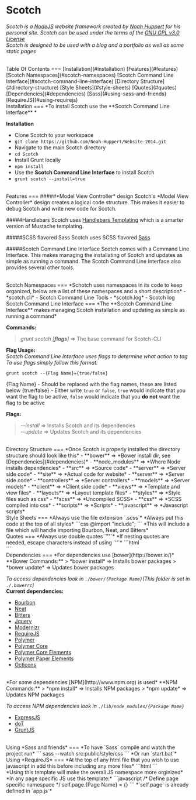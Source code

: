 Scotch
===
*Scotch is a [NodeJS](http://nodejs.org/) website framework created by [Noah Huppert](http://NoahHuppert.com) for his personal site. Scotch can be used under the terms of the [GNU GPL v3.0 License](/LICENSE)*  
*Scotch is designed to be used with a blog and a portfolio as well as some static pages*  

<br>
Table Of Contents
===
[Installation](#installation)  
[Features](#features)  
[Scotch Namespaces](#scotch-namespaces)  
[Scotch Command Line Interface](#scotch-command-line-interface)  
[Directory Structure](#directory-structure)  
[Style Sheets](#style-sheets)  
[Quotes](#quotes)  
[Dependencies](#dependencies)  
[Sass](#using-sass-and-friends)  
[RequireJS](#using-requirejs)

<br>
Installation
===
*To install Scotch use the **Scotch Command Line Interface** *  

**Installation**  
- Clone Scotch to your workspace
 - `git clone https://github.com/Noah-Huppert/Website-2014.git`
- Navigate to the main Scotch directory
 - `cd Scotch`
- Install Grunt locally
 - `npm install`
- Use the **Scotch Command Line Interface** to install Scotch
 - `grunt scotch --install=true`


<br>
Features
===
#####*Model View Controller* design
Scotch's *Model View Controller* design creates a logical code structure. This makes it easier to debug Scotch and write new code for Scotch.

#####Handlebars
Scotch uses [Handlebars Templating](http://handlebarsjs.com/) which is a smarter version of Mustache templating.

#####SCSS flavored Sass
Scotch uses SCSS flavored [Sass](http://sass-lang.com/)

#####Scotch Command Line Interface
Scotch comes with a Command Line Interface. This makes managing the installating of Scotch and updates as simple as running a command. The Scotch Command Line Interface also provides several other tools.

<br>
Scotch Namespaces
===
*Schotch uses namespaces in its code to keep organized, below are a list of these namespaces and a short description*  
- *scotch.cli* - Scotch Command Line Tools
- *scotch.log* - Scotch log

<br>
Scotch Command Line Interface
===
*The **Scotch Command Line Interface** makes managing Scotch installation and updating as simple as running a command*

**Commands:**  
> *grunt scotch [**flags**]* => The base command for Scotch-CLI

**Flag Usage:**  
*Scotch Command Line Interface uses flags to determine what action to tag*  
*To use flags simply follow this format:*  

`grunt scotch --{Flag Name}={true/false}`

{Flag Name} - Should be replaced with the flag names, these are listed below
{true/false} - Either write `true` or `false`, `true` would indicate that you want the flag to be active, `false` would indicate that you **do not** want the flag to be active


**Flags:**  
> *--install* => Installs Scotch and its dependencies  
> *--update* => Updates Scotch and its dependencies

<br>
Directory Structure
===
*Once Scotch is properly installed the directory structure should look like this*  
- **bower** => *Bower install dir, see [Dependencies](#dependencies)*  
- **node_modules** => *Where Node installs dependencies*  
- **src** => *Source code*  
 - **server** => *Server side code*  
- **site** => *Actual code for website*
 - **server** => *Server side code*  
   - **controllers** => *Server controllers*
   - **models** => *Server models*
 - **client** => *Client side code*
   - **views** => *Template and view files*
     - **layouts** => *Layout template files*
   - **styles** => *Style files such as css*
     - **scss** => *Uncompiled SCSS*
     - **css** => *SCSS compiled into css*
   - **scripts** => *Scripts*
     - **javascript** => *Javascript scripts*

<br>
Style Sheets
===
*Always use the file extension `.scss`*  
*Always put this code at the top of all styles*  
```css
@import "include";
```
*This will include a file which will handle importing Bourbon, Neat, and Bitters*

<br>
Quotes
===
*Always use double quotes `""`*  
*If nesting quotes are needed, escape characters instead of using `''`*  
```html
<div foo="bar(\"baz\")"></div>
```

<br>
Dependencies
===
*For dependencies use [bower](http://bower.io/)*  
**Bower Commands:**  
> *bower install* => Installs bower packages  
> *bower update* => Updates bower packages

*To access dependencies look in `./bower/{Package Name}`(This folder is set in `./.bowerrc`)*  
**Current dependencies:**  
- [Bourbon](http://bourbon.io/)
- [Neat](http://neat.bourbon.io/)
- [Bitters](http://bitters.bourbon.io/)
- [Jquery](http://jquery.com/)
- [Modernizr](http://modernizr.com/)
- [RequireJS](http://requirejs.org/)
- [Polymer](http://www.polymer-project.org/)
 - [Polymer Core](http://www.polymer-project.org/)
 - [Polymer Core Elements](http://www.polymer-project.org/docs/elements/core-elements.html)
 - [Polymer Paper Elements](http://www.polymer-project.org/docs/elements/paper-elements.html)
- [Octicons](https://octicons.github.com/)

<br>
*For some dependencies [NPM](http://www.npm.org) is used*  
**NPM Commands:**  
> *npm install* => Installs NPM packages  
> *npm update* => Updates NPM packages

*To access NPM dependencies look in `./lib/node_modules/{Package Name}`*  
- [ExpressJS](http://expressjs.com/)
- [doT](http://olado.github.io/doT/)
- [GruntJS](http://gruntjs.com/)

<br>
Using *Sass and friends*
===
*To have `Sass` compile and watch the project run*  
```
sass --watch src:public/style/css
```  
*Or run `start.bat`*

<br>
Using *RequireJS*
===
*At the top of any html file that you wish to use javascript in add this before including any more files*  
```html
<script data-main="{Javascript Path}/app.js" src="{Bower Path}/requirejs/require.js"></script>
```

<br>
*Using this template will make the overall JS namespace more orginized*  
*In any page specific JS use this template:*  
```javascript
  /* Define page specific namespace */
  self.page.{Page Name} = {}
```  
*`self.page` is already defined in `app.js`*  
